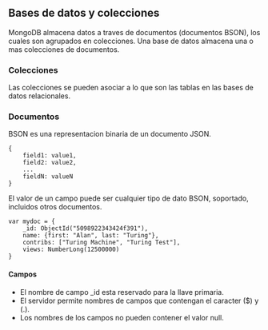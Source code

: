 ## Bases de datos y colecciones

MongoDB almacena datos a traves de documentos (documentos BSON), los cuales son agrupados en colecciones. Una base de datos almacena una o mas colecciones de documentos.

### Colecciones

Las colecciones se pueden asociar a lo que son las tablas en las bases de datos relacionales.

### Documentos

BSON es una representacion binaria de un documento JSON.

    {
        field1: value1,
        field2: value2,
        ...
        fieldN: valueN
    }

El valor de un campo puede ser cualquier tipo de dato BSON, soportado, incluidos otros documentos.

    var mydoc = {
        _id: ObjectId("5098922343424f391"),
        name: {first: "Alan", last: "Turing"},
        contribs: ["Turing Machine", "Turing Test"],
        views: NumberLong(12500000)
    }

#### Campos

- El nombre de campo _id esta reservado para la llave primaria.
- El servidor permite nombres de campos que contengan el caracter ($) y (.).
- Los nombres de los campos no pueden contener el valor null.